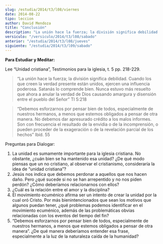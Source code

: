 ```yaml
---
slug: /estudia/2014/t3/l08/viernes
date: 2014-08-22
tipo: leccion
author: David Mendoza
title: "Conclusión"
description: "La unión hace la fuerza; la división significa debilidad. Cuando los que creen la verdad presente están unidos, ejercen una influencia poderosa. Satanás lo comprende bien. Nunca estuvo más resuelto que ahora a anular la verdad de Dios causando amargura y disensión entre el pueblo del Señor"
versiculo: "/versiculo/2014/t3/l08/sabado"
anterior: "/estudia/2014/t3/l08/jueves"
siguiente: "/estudia/2014/t3/l09/sabado"
---
```


**Para Estudiar y Meditar:**

Lee “Unidad cristiana”, Testimonios para la iglesia, t. 5 pp. 218-229.

> “La unión hace la fuerza; la división significa debilidad. Cuando los que creen la verdad presente están unidos, ejercen una influencia poderosa. Satanás lo comprende bien. Nunca estuvo más resuelto que ahora a anular la verdad de Dios causando amargura y disensión entre el pueblo del Señor” TI 5:218

> “Debemos esforzarnos por pensar bien de todos, especialmente de nuestros hermanos, a menos que estemos obligados a pensar de otra manera. No debemos dar apresurado crédito a los malos informes. Son con frecuencia el resultado de la envidia o de la incomprensión, o pueden proceder de la exageración o de la revelación parcial de los hechos” Ibíd. 55

Preguntas para Dialogar:

1. La unidad es sumamente importante para la iglesia cristiana. No obstante, ¿cuán bien se ha mantenido esa unidad? ¿De qué modo piensas que un no cristiano, al observar el cristianismo, consideraría la idea de “unidad cristiana”?
2. Jesús nos indica que debemos perdonar a aquellos que nos hacen daño. Pero ¿qué sucede si no se han arrepentido y no nos piden perdón? ¿Cómo deberíamos relacionarnos con ellos?
3. ¿Cuál es la relación entre el amor y la disciplina?
4. El movimiento ecuménico afirma ser un intento de crear la unidad por la cual oró Cristo. Por más bienintencionados que sean los motivos que algunos puedan tener, ¿qué problemas podemos identificar en el movimiento ecuménico, además de las problemáticas obvias relacionadas con los eventos del tiempo del fin?
5. “Debemos esforzarnos por pensar bien de todos, especialmente de nuestros hermanos, a menos que estemos obligados a pensar de otra manera”. ¿De qué manera deberíamos entender esa frase, especialmente a la luz de la naturaleza caída de la humanidad?
